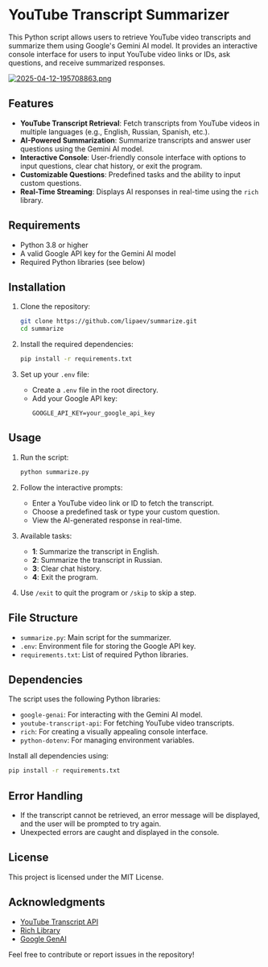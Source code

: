 # YouTube Transcript Summarizer

This Python script allows users to retrieve YouTube video transcripts and summarize them using Google's Gemini AI model. It provides an interactive console interface for users to input YouTube video links or IDs, ask questions, and receive summarized responses.

[![2025-04-12-195708863.png](https://i.postimg.cc/RCjS3wPt/2025-04-12-195708863.png)](https://postimg.cc/0r0RFK15)

## Features

- **YouTube Transcript Retrieval**: Fetch transcripts from YouTube videos in multiple languages (e.g., English, Russian, Spanish, etc.).
- **AI-Powered Summarization**: Summarize transcripts and answer user questions using the Gemini AI model.
- **Interactive Console**: User-friendly console interface with options to input questions, clear chat history, or exit the program.
- **Customizable Questions**: Predefined tasks and the ability to input custom questions.
- **Real-Time Streaming**: Displays AI responses in real-time using the `rich` library.

## Requirements

- Python 3.8 or higher
- A valid Google API key for the Gemini AI model
- Required Python libraries (see below)

## Installation

1. Clone the repository:
   ```bash
   git clone https://github.com/lipaev/summarize.git
   cd summarize
   ```

2. Install the required dependencies:
   ```bash
   pip install -r requirements.txt
   ```

3. Set up your `.env` file:
   - Create a `.env` file in the root directory.
   - Add your Google API key:
     ```
     GOOGLE_API_KEY=your_google_api_key
     ```

## Usage

1. Run the script:
   ```bash
   python summarize.py
   ```

2. Follow the interactive prompts:
   - Enter a YouTube video link or ID to fetch the transcript.
   - Choose a predefined task or type your custom question.
   - View the AI-generated response in real-time.

3. Available tasks:
   - **1**: Summarize the transcript in English.
   - **2**: Summarize the transcript in Russian.
   - **3**: Clear chat history.
   - **4**: Exit the program.

4. Use `/exit` to quit the program or `/skip` to skip a step.

## File Structure

- `summarize.py`: Main script for the summarizer.
- `.env`: Environment file for storing the Google API key.
- `requirements.txt`: List of required Python libraries.

## Dependencies

The script uses the following Python libraries:
- `google-genai`: For interacting with the Gemini AI model.
- `youtube-transcript-api`: For fetching YouTube video transcripts.
- `rich`: For creating a visually appealing console interface.
- `python-dotenv`: For managing environment variables.

Install all dependencies using:
```bash
pip install -r requirements.txt
```

## Error Handling

- If the transcript cannot be retrieved, an error message will be displayed, and the user will be prompted to try again.
- Unexpected errors are caught and displayed in the console.

## License

This project is licensed under the MIT License.

## Acknowledgments

- [YouTube Transcript API](https://github.com/jdepoix/youtube-transcript-api)
- [Rich Library](https://github.com/Textualize/rich)
- [Google GenAI](https://cloud.google.com/genai)

Feel free to contribute or report issues in the repository!